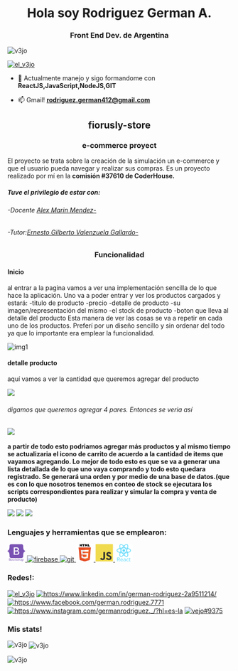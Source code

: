 <h1 align="center">Hola soy Rodriguez German A.</h1>
<h3 align="center">Front End Dev. de Argentina</h3>

<p align="left"> <img src="https://komarev.com/ghpvc/?username=v3jo&label=Profile%20views&color=0e75b6&style=flat" alt="v3jo" /> </p>

<p align="left"> <a href="https://twitter.com/el_v3jo" target="blank"><img src="https://img.shields.io/twitter/follow/el_v3jo?logo=twitter&style=for-the-badge" alt="el_v3jo" /></a> </p>

- 🌱 Actualmente manejo y sigo formandome con **ReactJS,JavaScript,NodeJS,GIT** 

- 📫 Gmail! **rodriguez.german412@gmail.com**

<h2 align="center">fiorusly-store</h2>
<h3 align="center">e-commerce proyect</h3>

<p align="left">El proyecto se trata sobre la creación de la simulación un e-commerce y que el usuario pueda navegar y realizar sus compras.
Es un proyecto realizado por mí en la <b >comisión #37610 de CoderHouse.</b>
</p>
<h5>
Tuve el privilegio de estar con:
</h5>
<h6>
-Docente <a href="https://www.linkedin.com/in/alexmarinmendez/">Alex Marin Mendez-</a>
</h6>
<h6>
-Tutor:<a href="https://www.linkedin.com/in/gilberto-valenzuela/">Ernesto Gilberto Valenzuela Gallardo-
</a>
</h6>

</p>

<h3 align="center">Funcionalidad</h3>
<h4>
Inicio
</h4>
<p>
al entrar a la pagina vamos a ver una implementación sencilla de lo que  hace la aplicación. Uno va a poder entrar y ver los productos cargados y estará:
-titulo de producto
-precio
-detalle de producto
-su imagen/representación del mismo
-el stock de producto
-boton que lleva al detalle del producto
Esta manera de ver las cosas se va a repetir en cada uno de los productos. Preferí por un diseño sencillo y sin ordenar del todo ya que lo importante era emplear la funcionalidad.
</p>
<img src="https://cdn.discordapp.com/attachments/811442936130043956/1027398253869793360/unknown.png" alt="img1"/>

<h4>
detalle producto
</h4>
<p>
aquí vamos a ver la cantidad que queremos agregar del producto
</p>

<img src="https://cdn.discordapp.com/attachments/811442936130043956/1027401635938447481/unknown.png"/>
<p>
<h6>
digamos que queremos agregar 4 pares. Entonces se veria así
</h6>
</p>
<img src="https://cdn.discordapp.com/attachments/811442936130043956/1027402231143727164/unknown.png"/>

<p>
<b>
a partir de todo esto podriamos agregar más productos y al mismo tiempo se actualizaria el icono de carrito de acuerdo a la cantidad de items que vayamos agregando.
Lo mejor de todo esto es que se va a generar una lista detallada de lo que uno vaya comprando y todo esto quedara registrado.
Se generará una orden y por medio de una base de datos.(que es con lo que nosotros tenemos en conteo de stock se ejecutara los scripts correspondientes para realizar y simular la compra y venta de producto)</b>
</p>
<img src="https://cdn.discordapp.com/attachments/811442936130043956/1027399185760260137/unknown.png"/>

<img src="https://cdn.discordapp.com/attachments/811442936130043956/1027399236003835964/unknown.png"/>
<img src="https://cdn.discordapp.com/attachments/811442936130043956/1027399461099536395/unknown.png"/>


<h3 align="left">Lenguajes y herramientas que se emplearon:</h3>
<p align="left"> <a href="https://getbootstrap.com" target="_blank" rel="noreferrer"> <img src="https://raw.githubusercontent.com/devicons/devicon/master/icons/bootstrap/bootstrap-plain-wordmark.svg" alt="bootstrap" width="40" height="40"/> </a> <a href="https://www.w3schools.com/css/" target="_blank" rel="noreferrer">    </a> <a href="https://firebase.google.com/" target="_blank" rel="noreferrer"> <img src="https://www.vectorlogo.zone/logos/firebase/firebase-icon.svg" alt="firebase" width="40" height="40"/> </a> <a href="https://git-scm.com/" target="_blank" rel="noreferrer"> <img src="https://www.vectorlogo.zone/logos/git-scm/git-scm-icon.svg" alt="git" width="40" height="40"/> </a> <a href="https://www.w3.org/html/" target="_blank" rel="noreferrer"> <img src="https://raw.githubusercontent.com/devicons/devicon/master/icons/html5/html5-original-wordmark.svg" alt="html5" width="40" height="40"/> </a> <a href="https://developer.mozilla.org/en-US/docs/Web/JavaScript" target="_blank" rel="noreferrer"> <img src="https://raw.githubusercontent.com/devicons/devicon/master/icons/javascript/javascript-original.svg" alt="javascript" width="40" height="40"/> </a>  </a> <a href="https://www.python.org" target="_blank" rel="noreferrer">  </a> <a href="https://reactjs.org/" target="_blank" rel="noreferrer"> <img src="https://raw.githubusercontent.com/devicons/devicon/master/icons/react/react-original-wordmark.svg" alt="react" width="40" height="40"/> </a>  </p>



<h3 align="left">Redes!:</h3>
<p align="left">
<a href="https://twitter.com/el_v3jo" target="blank"><img align="center" src="https://raw.githubusercontent.com/rahuldkjain/github-profile-readme-generator/master/src/images/icons/Social/twitter.svg" alt="el_v3jo" height="30" width="40" /></a>
<a href="https://linkedin.com/in/https://www.linkedin.com/in/german-rodriguez-2a9511214/" target="blank"><img align="center" src="https://raw.githubusercontent.com/rahuldkjain/github-profile-readme-generator/master/src/images/icons/Social/linked-in-alt.svg" alt="https://www.linkedin.com/in/german-rodriguez-2a9511214/" height="30" width="40" /></a>
<a href="https://fb.com/https://www.facebook.com/german.rodriguez.7771" target="blank"><img align="center" src="https://raw.githubusercontent.com/rahuldkjain/github-profile-readme-generator/master/src/images/icons/Social/facebook.svg" alt="https://www.facebook.com/german.rodriguez.7771" height="30" width="40" /></a>
<a href="https://instagram.com/https://www.instagram.com/germanrodriguez._/?hl=es-la" target="blank"><img align="center" src="https://raw.githubusercontent.com/rahuldkjain/github-profile-readme-generator/master/src/images/icons/Social/instagram.svg" alt="https://www.instagram.com/germanrodriguez._/?hl=es-la" height="30" width="40" /></a>
<a href="https://discord.gg/vejo#9375" target="blank"><img align="center" src="https://raw.githubusercontent.com/rahuldkjain/github-profile-readme-generator/master/src/images/icons/Social/discord.svg" alt="vejo#9375" height="30" width="40" /></a>
</p>

<h3 align="left">Mis stats!</h3>

<p><img align="left" src="https://github-readme-stats.vercel.app/api/top-langs?username=v3jo&show_icons=true&locale=en&layout=compact" alt="v3jo" /></p>

<p>&nbsp;<img align="center" src="https://github-readme-stats.vercel.app/api?username=v3jo&show_icons=true&locale=en" alt="v3jo" /></p>

<p><img align="center" src="https://github-readme-streak-stats.herokuapp.com/?user=v3jo&" alt="v3jo" /></p>

